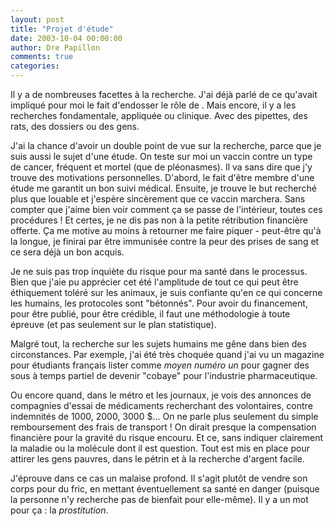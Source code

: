 ```yaml
---
layout: post
title: "Projet d'étude"
date: 2003-10-04 00:00:00
author: Dre Papillon
comments: true
categories: 
---
```



Il y a de nombreuses facettes à la recherche.  J'ai déjà parlé de ce qu'avait impliqué pour moi le fait d'endosser le rôle de .  Mais encore, il y a les recherches fondamentale, appliquée ou clinique.  Avec des pipettes, des rats, des dossiers ou des gens.

J'ai la chance d'avoir un double point de vue sur la recherche, parce que je suis aussi le sujet d'une étude.  On teste sur moi un vaccin contre un type de cancer, fréquent et mortel (que de pléonasmes).  Il va sans dire que j'y trouve des motivations personnelles.  D'abord, le fait d'être membre d'une étude me garantit un bon suivi médical.  Ensuite, je trouve le but recherché plus que louable et j'espère sincèrement que ce vaccin marchera.  Sans compter que j'aime bien voir comment ça se passe de l'intérieur, toutes ces procédures !  Et certes, je ne dis pas non à la petite rétribution financière offerte.  Ça me motive au moins à retourner me faire piquer - peut-être qu'à la longue, je finirai par être immunisée contre la peur des prises de sang et ce sera déjà un bon acquis.

Je ne suis pas trop inquiète du risque pour ma santé dans le processus.  Bien que j'aie pu apprécier cet été l'amplitude de tout ce qui peut être éthiquement toléré sur les animaux, je suis confiante qu'en ce qui concerne les humains, les protocoles sont "bétonnés".  Pour avoir du financement, pour être publié, pour être crédible, il faut une méthodologie à toute épreuve (et pas seulement sur le plan statistique).

Malgré tout, la recherche sur les sujets humains me gêne dans bien des circonstances.  Par exemple, j'ai été très choquée quand j'ai vu un magazine pour étudiants français lister comme *moyen numéro un* pour gagner des sous à temps partiel de devenir "cobaye" pour l'industrie pharmaceutique.

Ou encore quand, dans le métro et les journaux, je vois des annonces de compagnies d'essai de médicaments recherchant des volontaires, contre indemnités de 1000, 2000, 3000 $...  On ne parle plus seulement du simple remboursement des frais de transport !  On dirait presque la compensation financière pour la gravité du risque encouru.  Et ce, sans indiquer clairement la maladie ou la molécule dont il est question.  Tout est mis en place pour attirer les gens pauvres, dans le pétrin et à la recherche d'argent facile.

J'éprouve dans ce cas un malaise profond.  Il s'agit plutôt de vendre son corps pour du fric, en mettant éventuellement sa santé en danger (puisque la personne n'y recherche pas de bienfait pour elle-même).  Il y a un mot pour ça : la *prostitution*.
